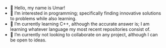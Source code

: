 - 👋 Hello, my name is Umar! 
- 👀 I’m interested in programming; specifically finding innovative solutions to problems while also learning.
- 🌱 I’m currently learning C++, although the accurate answer is; I am learning whatever language my most recent repositories consist of.
- 💞️ I’m currently not looking to collaborate on any project, although I can be open to ideas.

<!---
umarhunter/umarhunter is a ✨ special ✨ repository because its `README.md` (this file) appears on your GitHub profile.
You can click the Preview link to take a look at your changes.
--->
